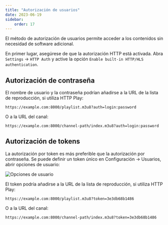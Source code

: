 ```yaml
---
title: "Autorización de usuarios"
date: 2023-06-19
sidebar:
    order: 17
---
```


El método de autorización de usuarios permite acceder a los contenidos sin necesidad de software adicional.

En primer lugar, asegúrese de que la autorización HTTP está activada. Abra `Settings` -> `HTTP Auth` y active la opción `Enable built-in HTTP/HLS authentication`.

## Autorización de contraseña[](https://help.cesbo.com/astra/delivery/http-hls-auth/user#password-authorization)

El nombre de usuario y la contraseña podrían añadirse a la URL de la lista de reproducción, si utiliza HTTP Play:

```
https://example.com:8000/playlist.m3u8?auth=login:password
```

O a la URL del canal:

```
https://example.com:8000/channel-path/index.m3u8?auth=login:password
```

## Autorización de tokens[](https://help.cesbo.com/astra/delivery/http-hls-auth/user#token-authorization)

La autorización por token es más preferible que la autorización por contraseña. Se puede definir un token único en Configuración -> Usuarios, abrir opciones de usuario:

![Opciones de usuario](https://cdn.cesbo.com/help/astra/delivery/http-hls/auth/user.png)

El token podría añadirse a la URL de la lista de reproducción, si utiliza HTTP Play:

```
https://example.com:8000/playlist.m3u8?token=3e3db68b1486
```

O a la URL del canal:

```
https://example.com:8000/channel-path/index.m3u8?token=3e3db68b1486
```
